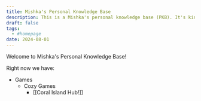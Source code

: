 ```yaml
---
title: Mishka's Personal Knowledge Base
description: This is a Mishka's personal knowledge base (PKB). It's kinda like my own lil wiki.
draft: false
tags:
  - #homepage
date: 2024-08-01
---
```


Welcome to Mishka's Personal Knowledge Base!

Right now we have:

- Games
	- Cozy Games
		- [[Coral Island Hub!]]

